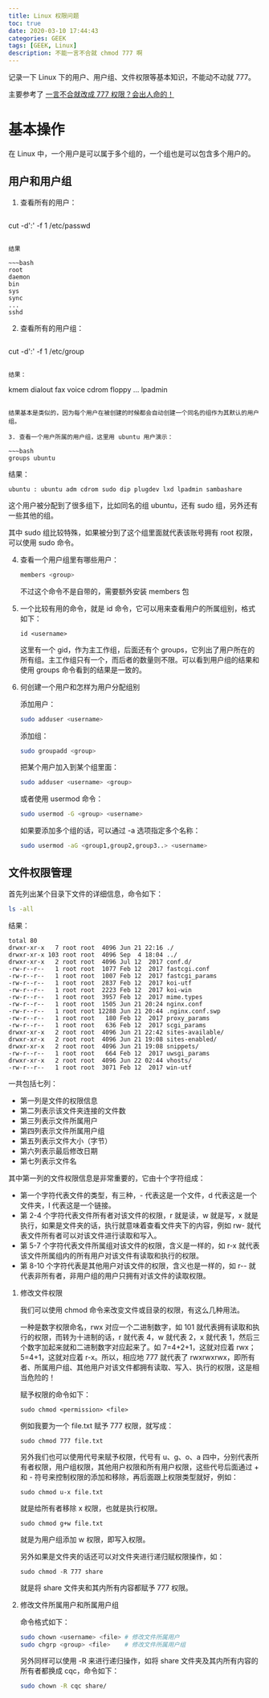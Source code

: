 ```yaml
---
title: Linux 权限问题
toc: true
date: 2020-03-10 17:44:43
categories: GEEK
tags: [GEEK, Linux]
description: 不能一言不合就 chmod 777 啊
---
```


记录一下 Linux 下的用户、用户组、文件权限等基本知识，不能动不动就 777。

主要参考了 [一言不合就改成 777 权限？会出人命的！](https://juejin.im/post/5bad92cd6fb9a05cde1d6076)

<!-- more -->

# 基本操作

在 Linux 中，一个用户是可以属于多个组的，一个组也是可以包含多个用户的。

## 用户和用户组

1. 查看所有的用户：

   ~~~bash
cut -d':' -f 1 /etc/passwd
   ~~~

   结果

   ~~~bash
root
daemon
bin
sys
sync
...
sshd
   ~~~

2. 查看所有的用户组：

   ~~~bash
cut -d':' -f 1 /etc/group
   ~~~

   结果：

   ~~~
kmem
dialout
fax
voice
cdrom
floppy
...
lpadmin
   ~~~

结果基本是类似的，因为每个用户在被创建的时候都会自动创建一个同名的组作为其默认的用户组。

3. 查看一个用户所属的用户组，这里用 ubuntu 用户演示：

   ~~~bash
   groups ubuntu
   ~~~

   结果：

   ~~~
   ubuntu : ubuntu adm cdrom sudo dip plugdev lxd lpadmin sambashare
   ~~~

   这个用户被分配到了很多组下，比如同名的组 ubuntu，还有 sudo 组，另外还有一些其他的组。

   其中 sudo 组比较特殊，如果被分到了这个组里面就代表该账号拥有 root 权限，可以使用 sudo 命令。

4. 查看一个用户组里有哪些用户：

   ~~~bash
   members <group>
   ~~~

   不过这个命令不是自带的，需要额外安装 members 包

5. 一个比较有用的命令，就是 id 命令，它可以用来查看用户的所属组别，格式如下：

   ~~~
   id <username>
   ~~~

   这里有一个 gid，作为主工作组，后面还有个 groups，它列出了用户所在的所有组。主工作组只有一个，而后者的数量则不限。可以看到用户组的结果和使用 groups 命令看到的结果是一致的。

6. 何创建一个用户和怎样为用户分配组别

   添加用户：

   ~~~bash
   sudo adduser <username>
   ~~~

   添加组：

   ~~~bash
   sudo groupadd <group>
   ~~~

   把某个用户加入到某个组里面：

   ~~~bash
   sudo adduser <username> <group>
   ~~~

   或者使用 usermod 命令：

   ```bash
   sudo usermod -G <group> <username>
   ```

   如果要添加多个组的话，可以通过 -a 选项指定多个名称：

   ```bash
   sudo usermod -aG <group1,group2,group3..> <username>
   ```

## 文件权限管理

首先列出某个目录下文件的详细信息，命令如下：

~~~bash
ls -all
~~~

结果：

~~~
total 80
drwxr-xr-x   7 root root  4096 Jun 21 22:16 ./
drwxr-xr-x 103 root root  4096 Sep  4 18:04 ../
drwxr-xr-x   2 root root  4096 Jul 12  2017 conf.d/
-rw-r--r--   1 root root  1077 Feb 12  2017 fastcgi.conf
-rw-r--r--   1 root root  1007 Feb 12  2017 fastcgi_params
-rw-r--r--   1 root root  2837 Feb 12  2017 koi-utf
-rw-r--r--   1 root root  2223 Feb 12  2017 koi-win
-rw-r--r--   1 root root  3957 Feb 12  2017 mime.types
-rw-r--r--   1 root root  1505 Jun 21 20:24 nginx.conf
-rw-r--r--   1 root root 12288 Jun 21 20:44 .nginx.conf.swp
-rw-r--r--   1 root root   180 Feb 12  2017 proxy_params
-rw-r--r--   1 root root   636 Feb 12  2017 scgi_params
drwxr-xr-x   2 root root  4096 Jun 21 22:42 sites-available/
drwxr-xr-x   2 root root  4096 Jun 21 19:08 sites-enabled/
drwxr-xr-x   2 root root  4096 Jun 21 19:08 snippets/
-rw-r--r--   1 root root   664 Feb 12  2017 uwsgi_params
drwxr-xr-x   2 root root  4096 Jun 22 02:44 vhosts/
-rw-r--r--   1 root root  3071 Feb 12  2017 win-utf
~~~

一共包括七列：

- 第一列是文件的权限信息
- 第二列表示该文件夹连接的文件数
- 第三列表示文件所属用户
- 第四列表示文件所属用户组
- 第五列表示文件大小（字节）
- 第六列表示最后修改日期
- 第七列表示文件名

其中第一列的文件权限信息是非常重要的，它由十个字符组成：

- 第一个字符代表文件的类型，有三种，- 代表这是一个文件，d 代表这是一个文件夹，l 代表这是一个链接。
- 第 2-4 个字符代表文件所有者对该文件的权限，r 就是读，w 就是写，x 就是执行，如果是文件夹的话，执行就意味着查看文件夹下的内容，例如 rw- 就代表文件所有者可以对该文件进行读取和写入。
- 第 5-7 个字符代表文件所属组对该文件的权限，含义是一样的，如 r-x 就代表该文件所属组内的所有用户对该文件有读取和执行的权限。
- 第 8-10 个字符代表是其他用户对该文件的权限，含义也是一样的，如 r-- 就代表非所有者，非用户组的用户只拥有对该文件的读取权限。

1. 修改文件权限

   我们可以使用 chmod 命令来改变文件或目录的权限，有这么几种用法。

   一种是数字权限命名，rwx 对应一个二进制数字，如 101 就代表拥有读取和执行的权限，而转为十进制的话，r 就代表 4，w 就代表 2，x 就代表 1，然后三个数字加起来就和二进制数字对应起来了。如 7=4+2+1，这就对应着 rwx；5=4+1，这就对应着 r-x。所以，相应地 777 就代表了 rwxrwxrwx，即所有者、所属用户组、其他用户对该文件都拥有读取、写入、执行的权限，这是相当危险的！

   赋予权限的命令如下：

   ```
   sudo chmod <permission> <file>
   ```

   例如我要为一个 file.txt 赋予 777 权限，就写成：

   ```
   sudo chmod 777 file.txt
   ```

   另外我们也可以使用代号来赋予权限，代号有 u、g、o、a 四中，分别代表所有者权限，用户组权限，其他用户权限和所有用户权限，这些代号后面通过 + 和 - 符号来控制权限的添加和移除，再后面跟上权限类型就好，例如：

   ```
   sudo chmod u-x file.txt
   ```

   就是给所有者移除 x 权限，也就是执行权限。

   ```
   sudo chmod g+w file.txt
   ```

   就是为用户组添加 w 权限，即写入权限。

   另外如果是文件夹的话还可以对文件夹进行递归赋权限操作，如：

   ```
   sudo chmod -R 777 share
   ```

   就是将 share 文件夹和其内所有内容都赋予 777 权限。

2. 修改文件所属用户和所属用户组

   命令格式如下：

   ```bash
   sudo chown <username> <file> # 修改文件所属用户
   sudo chgrp <group> <file>    # 修改文件所属用户组
   ```

   另外同样可以使用 -R 来进行递归操作，如将 share 文件夹及其内所有内容的所有者都换成 cqc，命令如下：

   ```bash
   sudo chown -R cqc share/
   ```

